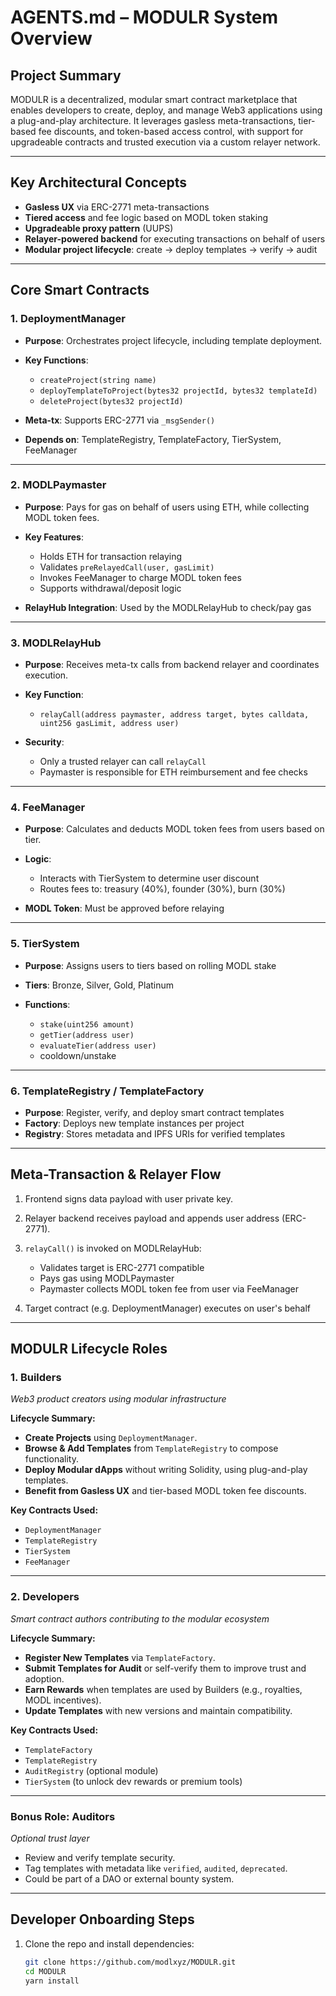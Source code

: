 # AGENTS.md – MODULR System Overview

## Project Summary

MODULR is a decentralized, modular smart contract marketplace that enables developers to create, deploy, and manage Web3 applications using a plug-and-play architecture. It leverages gasless meta-transactions, tier-based fee discounts, and token-based access control, with support for upgradeable contracts and trusted execution via a custom relayer network.

---

## Key Architectural Concepts

* **Gasless UX** via ERC-2771 meta-transactions
* **Tiered access** and fee logic based on MODL token staking
* **Upgradeable proxy pattern** (UUPS)
* **Relayer-powered backend** for executing transactions on behalf of users
* **Modular project lifecycle**: create → deploy templates → verify → audit

---

## Core Smart Contracts

### 1. DeploymentManager

* **Purpose**: Orchestrates project lifecycle, including template deployment.
* **Key Functions**:

  * `createProject(string name)`
  * `deployTemplateToProject(bytes32 projectId, bytes32 templateId)`
  * `deleteProject(bytes32 projectId)`
* **Meta-tx**: Supports ERC-2771 via `_msgSender()`
* **Depends on**: TemplateRegistry, TemplateFactory, TierSystem, FeeManager

---

### 2. MODLPaymaster

* **Purpose**: Pays for gas on behalf of users using ETH, while collecting MODL token fees.
* **Key Features**:

  * Holds ETH for transaction relaying
  * Validates `preRelayedCall(user, gasLimit)`
  * Invokes FeeManager to charge MODL token fees
  * Supports withdrawal/deposit logic
* **RelayHub Integration**: Used by the MODLRelayHub to check/pay gas

---

### 3. MODLRelayHub

* **Purpose**: Receives meta-tx calls from backend relayer and coordinates execution.
* **Key Function**:

  * `relayCall(address paymaster, address target, bytes calldata, uint256 gasLimit, address user)`
* **Security**:

  * Only a trusted relayer can call `relayCall`
  * Paymaster is responsible for ETH reimbursement and fee checks

---

### 4. FeeManager

* **Purpose**: Calculates and deducts MODL token fees from users based on tier.
* **Logic**:

  * Interacts with TierSystem to determine user discount
  * Routes fees to: treasury (40%), founder (30%), burn (30%)
* **MODL Token**: Must be approved before relaying

---

### 5. TierSystem

* **Purpose**: Assigns users to tiers based on rolling MODL stake
* **Tiers**: Bronze, Silver, Gold, Platinum
* **Functions**:

  * `stake(uint256 amount)`
  * `getTier(address user)`
  * `evaluateTier(address user)`
  * cooldown/unstake

---

### 6. TemplateRegistry / TemplateFactory

* **Purpose**: Register, verify, and deploy smart contract templates
* **Factory**: Deploys new template instances per project
* **Registry**: Stores metadata and IPFS URIs for verified templates

---

## Meta-Transaction & Relayer Flow

1. Frontend signs data payload with user private key.
2. Relayer backend receives payload and appends user address (ERC-2771).
3. `relayCall()` is invoked on MODLRelayHub:

   * Validates target is ERC-2771 compatible
   * Pays gas using MODLPaymaster
   * Paymaster collects MODL token fee from user via FeeManager
4. Target contract (e.g. DeploymentManager) executes on user's behalf

---

## MODULR Lifecycle Roles

### 1. Builders

*Web3 product creators using modular infrastructure*

**Lifecycle Summary:**

* **Create Projects** using `DeploymentManager`.
* **Browse & Add Templates** from `TemplateRegistry` to compose functionality.
* **Deploy Modular dApps** without writing Solidity, using plug-and-play templates.
* **Benefit from Gasless UX** and tier-based MODL token fee discounts.

**Key Contracts Used:**

* `DeploymentManager`
* `TemplateRegistry`
* `TierSystem`
* `FeeManager`

---

### 2. Developers

*Smart contract authors contributing to the modular ecosystem*

**Lifecycle Summary:**

* **Register New Templates** via `TemplateFactory`.
* **Submit Templates for Audit** or self-verify them to improve trust and adoption.
* **Earn Rewards** when templates are used by Builders (e.g., royalties, MODL incentives).
* **Update Templates** with new versions and maintain compatibility.

**Key Contracts Used:**

* `TemplateFactory`
* `TemplateRegistry`
* `AuditRegistry` (optional module)
* `TierSystem` (to unlock dev rewards or premium tools)

---

### Bonus Role: Auditors

*Optional trust layer*

* Review and verify template security.
* Tag templates with metadata like `verified`, `audited`, `deprecated`.
* Could be part of a DAO or external bounty system.

---

## Developer Onboarding Steps

1. Clone the repo and install dependencies:

   ```bash
   git clone https://github.com/modlxyz/MODULR.git
   cd MODULR
   yarn install

   ```
